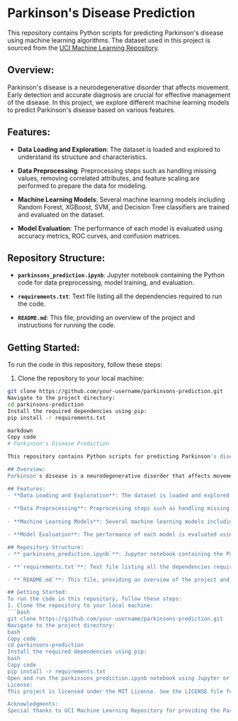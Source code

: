# Parkinson's Disease Prediction

This repository contains Python scripts for predicting Parkinson's disease using machine learning algorithms. The dataset used in this project is sourced from the [UCI Machine Learning Repository](https://archive.ics.uci.edu/ml/datasets/Parkinsons).

## Overview:
Parkinson's disease is a neurodegenerative disorder that affects movement. Early detection and accurate diagnosis are crucial for effective management of the disease. In this project, we explore different machine learning models to predict Parkinson's disease based on various features.

## Features:
- **Data Loading and Exploration**: The dataset is loaded and explored to understand its structure and characteristics.
  
- **Data Preprocessing**: Preprocessing steps such as handling missing values, removing correlated attributes, and feature scaling are performed to prepare the data for modeling.
  
- **Machine Learning Models**: Several machine learning models including Random Forest, XGBoost, SVM, and Decision Tree classifiers are trained and evaluated on the dataset.

- **Model Evaluation**: The performance of each model is evaluated using accuracy metrics, ROC curves, and confusion matrices.

## Repository Structure:
- **`parkinsons_prediction.ipynb`**: Jupyter notebook containing the Python code for data preprocessing, model training, and evaluation.

- **`requirements.txt`**: Text file listing all the dependencies required to run the code.

- **`README.md`**: This file, providing an overview of the project and instructions for running the code.

## Getting Started:
To run the code in this repository, follow these steps:
1. Clone the repository to your local machine:
```bash
git clone https://github.com/your-username/parkinsons-prediction.git
Navigate to the project directory:
cd parkinsons-prediction
Install the required dependencies using pip:
pip install -r requirements.txt

markdown
Copy code
# Parkinson's Disease Prediction

This repository contains Python scripts for predicting Parkinson's disease using machine learning algorithms. The dataset used in this project is sourced from the [UCI Machine Learning Repository](https://archive.ics.uci.edu/ml/datasets/Parkinsons).

## Overview:
Parkinson's disease is a neurodegenerative disorder that affects movement. Early detection and accurate diagnosis are crucial for effective management of the disease. In this project, we explore different machine learning models to predict Parkinson's disease based on various features.

## Features:
- **Data Loading and Exploration**: The dataset is loaded and explored to understand its structure and characteristics.
  
- **Data Preprocessing**: Preprocessing steps such as handling missing values, removing correlated attributes, and feature scaling are performed to prepare the data for modeling.
  
- **Machine Learning Models**: Several machine learning models including Random Forest, XGBoost, SVM, and Decision Tree classifiers are trained and evaluated on the dataset.

- **Model Evaluation**: The performance of each model is evaluated using accuracy metrics, ROC curves, and confusion matrices.

## Repository Structure:
- **`parkinsons_prediction.ipynb`**: Jupyter notebook containing the Python code for data preprocessing, model training, and evaluation.

- **`requirements.txt`**: Text file listing all the dependencies required to run the code.

- **`README.md`**: This file, providing an overview of the project and instructions for running the code.

## Getting Started:
To run the code in this repository, follow these steps:
1. Clone the repository to your local machine:
```bash
git clone https://github.com/your-username/parkinsons-prediction.git
Navigate to the project directory:
bash
Copy code
cd parkinsons-prediction
Install the required dependencies using pip:
bash
Copy code
pip install -r requirements.txt
Open and run the parkinsons_prediction.ipynb notebook using Jupyter or any compatible environment.
License:
This project is licensed under the MIT License. See the LICENSE file for details.

Acknowledgments:
Special thanks to UCI Machine Learning Repository for providing the Parkinson's disease dataset.
